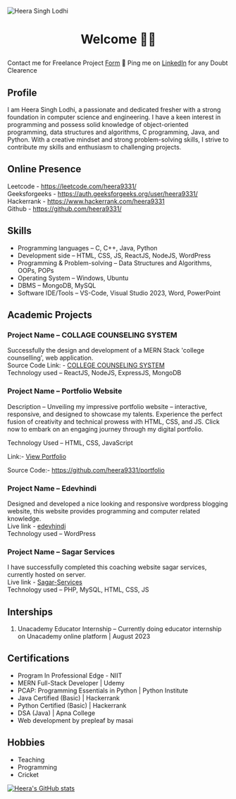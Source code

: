 </p><img src="https://komarev.com/ghpvc/?username=heera9331&label=Profile%20Visitors&color=0e75b6&style=flat" alt="Heera Singh Lodhi" />

# <p align="center"> Welcome 🙏🏻 


Contact me for Freelance Project [Form](#) 📌 Ping me on [LinkedIn](https://www.linkedin.com/in/heera9331/) for any Doubt Clearence

## Profile

I am Heera Singh Lodhi, a passionate and dedicated fresher with a strong foundation in
computer science and engineering. I have a keen interest in programming and possess solid
knowledge of object-oriented programming, data structures and algorithms, C programming,
Java, and Python. With a creative mindset and strong problem-solving skills, I strive to
contribute my skills and enthusiasm to challenging projects.

## Online Presence

Leetcode - https://leetcode.com/heera9331/ <br>
Geeksforgeeks - https://auth.geeksforgeeks.org/user/heera9331/ <br>
Hackerrank - https://www.hackerrank.com/heera9331<br>
Github - https://github.com/heera9331/<br>

## Skills

- Programming languages – C, C++, Java, Python <br>
- Development side – HTML, CSS, JS, ReactJS, NodeJS, WordPress <br>
- Programming & Problem-solving – Data Structures and Algorithms, OOPs, POPs <br>
- Operating System – Windows, Ubuntu <br>
- DBMS – MongoDB, MySQL <br>
- Software IDE/Tools – VS-Code, Visual Studio 2023, Word, PowerPoint <br>

## Academic Projects

### Project Name – COLLAGE COUNSELING SYSTEM 
Successfully the design and development of a MERN Stack 'college counselling', web application.  <br>
Source Code Link: - [COLLEGE COUNSELING SYSTEM](https://github.com/heera9331/college-counselling) <br>
Technology used – ReactJS, NodeJS, ExpressJS, MongoDB <br>



### Project Name – Portfolio Website
Description – Unveiling my impressive portfolio website – interactive, responsive, and designed
to showcase my talents. Experience the perfect fusion of creativity and technical prowess with
HTML, CSS, and JS. Click now to embark on an engaging journey through my digital portfolio. 

Technology Used – HTML, CSS, JavaScript 

Link:- [View Portfolio](https://edevhindi.com/portfolio)

Source Code:- https://github.com/heera9331/portfolio

### Project Name – Edevhindi
Designed and developed a nice looking and responsive wordpress blogging website, this website provides programming and computer related knowledge. <br>
Live link - [edevhindi](https://edevhindi.com/) <br>
Technology used – WordPress

### Project Name – Sagar Services
I have successfully completed this coaching website sagar services, currently hosted on server. <br>
Live link - [Sagar-Services](https://imec.cd6.in/sagar-services/) <br>
Technology used – PHP, MySQL, HTML, CSS, JS

## Interships
1. Unacademy Educator Internship – Currently doing educator internship on Unacademy
online platform | August 2023


## Certifications

- Program In Professional Edge - NIIT <br>
- MERN Full-Stack Developer | Udemy <br>
- PCAP: Programming Essentials in Python | Python Institute <br>
- Java Certified (Basic) | Hackerrank <br>
- Python Certified (Basic) | Hackerrank <br>
- DSA (Java) | Apna College <br>
- Web development by prepleaf by masai


## Hobbies

- Teaching <br>
- Programming <br>
- Cricket <br>




[![Heera's GitHub stats](https://github-readme-stats.vercel.app/api?username=heera9331)](https://github.com/heera9331/github-readme-stats&show_icons=true&theme=dracula)

<!--
**heera9331/heera9331** is a ✨ _special_ ✨ repository because its `README.md` (this file) appears on your GitHub profile.

Here are some ideas to get you started:

- 🔭 I’m currently working on ...
- 🌱 I’m currently learning ...
- 👯 I’m looking to collaborate on ...
- 🤔 I’m looking for help with ...
- 💬 Ask me about ...
- 📫 How to reach me: ...
- 😄 Pronouns: ...
- ⚡ Fun fact: ...
-->

